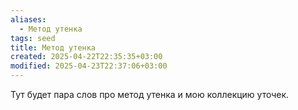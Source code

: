 ```yaml
---
aliases:
  - Метод утенка
tags: seed
title: Метод утенка
created: 2025-04-22T22:35:35+03:00
modified: 2025-04-23T22:37:06+03:00
---
```


Тут будет пара слов про метод утенка и мою коллекцию уточек.
